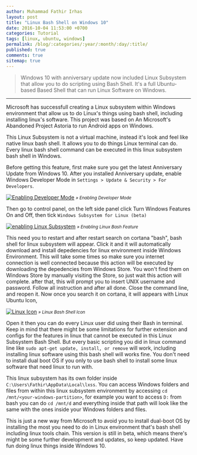 ```yaml
---
author: Muhammad Fathir Irhas
layout: post
title: "Linux Bash Shell on Windows 10"
date: 2016-10-04 11:53:00 +0700
categories: Tutorial
tags: [linux, ubuntu, windows]
permalink: /blog/:categories/:year/:month/:day/:title/
published: true
comments: true
sitemap: true
---
```


>Windows 10 with anniversary update now included Linux Subsystem that allow you to do scripting using Bash Shell. It's a full Ubuntu-based Based Shell that can run Linux Software on Windows.  

_____

Microsoft has successfull creating a Linux subsystem within Windows environment that allow us to do Linux's things using bash shell, including installing linux's software. This project was based on An Microsoft's Abandoned Project Astoria to run Android apps on Windows.

This Linux Subsystem is not a virtual machine, instead it's look and feel like native linux bash shell. It allows you to do things Linux terminal can do. Every linux bash shell command can be executed in this linux subsystem bash shell in Windows. 

Before getting this feature, first make sure you get the latest Anniversary Update from Windows 10. After you installed Anniversary update, enable Windows Developer Mode in `Settings > Update & Security > For Developers`.


<a href="{{site.url}}/assets/developermode.jpg" alt="Enabling Developer Mode">![Enabling Developer Mode]({{site.url}}/assets/developermode.jpg)</a>
<small><i>&raquo; Enabling Developer Mode</i></small>



Then go to control panel, on the left side panel click Turn Windows Features On and Off, then tick `Windows Subsystem for Linux (beta)`

<a href="{{site.url}}/assets/enablelinuxbash.jpg">![enabling Linux Subsystem]({{site.url}}/assets/enablelinuxbash.jpg)</a>
<small><i>&raquo; Enabling Linux Bash Feature</i></small>

This need you to restart and after restart search on cortana "bash", bash shell for linux subsystem will appear. Click it and it will automatically download and install depedencies for linux environment inside Windows Environment. This will take some times so make sure you internet connection is well connected because this action will be executed by downloading the depedencies from Windows Store. You won't find them on Windows Store by manually visiting the Store, so just wait this action will complete. after that, this will prompt you to insert UNIX username and password. Follow all instruction and after all done. Close the command line, and reopen it. Now once you search it on cortana, it will appears with Linux Ubuntu Icon,

<a href="{{site.url}}/assets/bashshellicon.jpg">![Linux Icon]({{site.url}}/assets/bashshellicon.jpg)</a>
<small><i>&raquo; Linux Bash Shell Icon</i></small>

Open it then you can do every Linux user did using their Bash in terminal. Keep in mind that there might be some limitations for further extension and configs for the features in linux that cannot be executed in this Linux Subsystem Bash Shell. But every basic scripting you did in linux command line like `sudo apt-get update, install, or remove` will work, including installing linux software using this bash shell will works fine. You don't need to install dual boot OS if you only to use bash shell to install some linux software that need linux to run with. 

This linux subsystem has its own folder inside `C:\Users\Fathir\AppData\Local\lxss`. You can access Windows folders and files from within this linux subsystem environment by accessing `cd /mnt/<your-windows-partition>`, for example you want to access `D:` from bash you can do `cd /mnt/d` and everything inside that path will look like the same with the ones inside your Windows folders and files. 

This is just a new way from Microsoft to avoid you to install dual-boot OS by installing the most you need to do in Linux environment that's bash shell including linux tools chain. This version is still in beta, which means there's might be some further development and updates, so keep updated. Have fun doing linux things inside Windows 10.